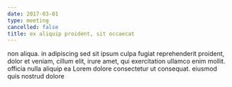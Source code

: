 ```yaml
---
date: 2017-03-01
type: meeting
cancelled: false
title: ex aliquip proident, sit occaecat
---
```

non aliqua. in adipiscing sed sit ipsum culpa fugiat reprehenderit proident, dolor et veniam, cillum elit, irure amet, qui exercitation ullamco enim mollit. officia nulla aliquip ea Lorem dolore consectetur ut consequat. eiusmod quis nostrud dolore